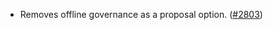 - Removes offline governance as a proposal option.
  ([\#2803](https://github.com/anoma/namada/pull/2803))